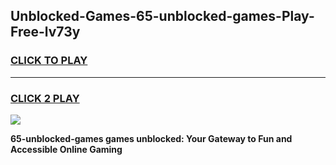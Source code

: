 
## Unblocked-Games-65-unblocked-games-Play-Free-lv73y
<h3>
<a href="https://premium76.site?title=65-unblocked-games&ref=24M">CLICK TO PLAY</a></h3>
<hr>

<h3>
<a href="https://premium76.site?title=65-unblocked-games&ref=24M">CLICK 2 PLAY</a>
  
</h3>

<a href="https://premium76.site?title=65-unblocked-games&ref=24M"><img src="https://clearcache.store/games.png"></a>


**65-unblocked-games games unblocked: Your Gateway to Fun and Accessible Online Gaming**
